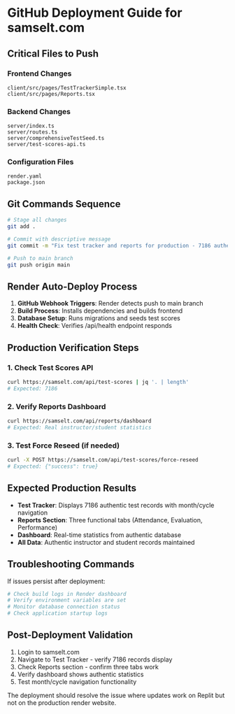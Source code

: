 # GitHub Deployment Guide for samselt.com

## Critical Files to Push

### Frontend Changes
```
client/src/pages/TestTrackerSimple.tsx
client/src/pages/Reports.tsx
```

### Backend Changes
```
server/index.ts
server/routes.ts
server/comprehensiveTestSeed.ts
server/test-scores-api.ts
```

### Configuration Files
```
render.yaml
package.json
```

## Git Commands Sequence

```bash
# Stage all changes
git add .

# Commit with descriptive message
git commit -m "Fix test tracker and reports for production - 7186 authentic records"

# Push to main branch
git push origin main
```

## Render Auto-Deploy Process

1. **GitHub Webhook Triggers**: Render detects push to main branch
2. **Build Process**: Installs dependencies and builds frontend
3. **Database Setup**: Runs migrations and seeds test scores
4. **Health Check**: Verifies /api/health endpoint responds

## Production Verification Steps

### 1. Check Test Scores API
```bash
curl https://samselt.com/api/test-scores | jq '. | length'
# Expected: 7186
```

### 2. Verify Reports Dashboard
```bash
curl https://samselt.com/api/reports/dashboard
# Expected: Real instructor/student statistics
```

### 3. Test Force Reseed (if needed)
```bash
curl -X POST https://samselt.com/api/test-scores/force-reseed
# Expected: {"success": true}
```

## Expected Production Results

- **Test Tracker**: Displays 7186 authentic test records with month/cycle navigation
- **Reports Section**: Three functional tabs (Attendance, Evaluation, Performance)
- **Dashboard**: Real-time statistics from authentic database
- **All Data**: Authentic instructor and student records maintained

## Troubleshooting Commands

If issues persist after deployment:

```bash
# Check build logs in Render dashboard
# Verify environment variables are set
# Monitor database connection status
# Check application startup logs
```

## Post-Deployment Validation

1. Login to samselt.com
2. Navigate to Test Tracker - verify 7186 records display
3. Check Reports section - confirm three tabs work
4. Verify dashboard shows authentic statistics
5. Test month/cycle navigation functionality

The deployment should resolve the issue where updates work on Replit but not on the production render website.